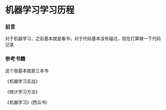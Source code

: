 # 机器学习学习历程

### 前言

对于机器学习，之前基本就是看书，对于代码基本没有碰过，现在打算做一下代码记录

### 参考书籍

这个我基本就是三本书

《机器学习实战》　　　　　　　　　　　　　　　　

《统计学习方法》　　　　　　　　　　　　　　

《机器学习》(西瓜书)　　
